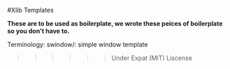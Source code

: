 #Xlib Templates

**These are to be used as boilerplate, we wrote these peices of boilerplate so you don't have to.**

Terminology:
swindow/: simple window template

> > > > > > Under Expat (MIT) Liscense
